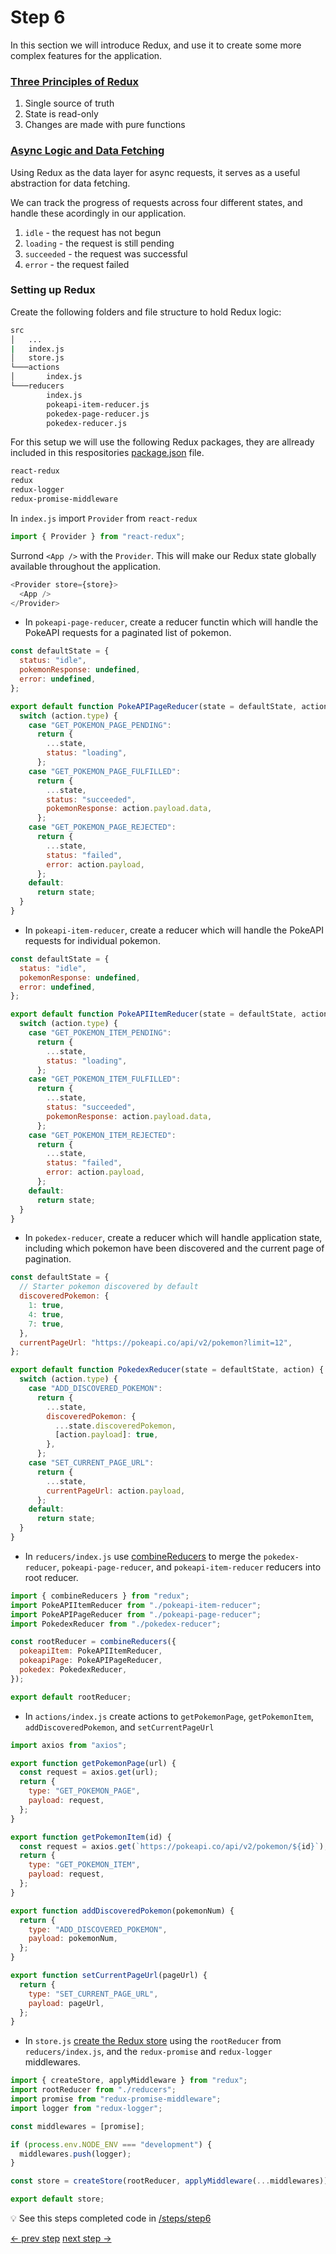 # Step 6

In this section we will introduce Redux, and use it to create some more complex features for the application.

### [Three Principles of Redux](https://redux.js.org/understanding/thinking-in-redux/three-principles)

1. Single source of truth
2. State is read-only
3. Changes are made with pure functions

### [Async Logic and Data Fetching](https://redux.js.org/tutorials/essentials/part-5-async-logic)

Using Redux as the data layer for async requests, it serves as a useful abstraction for data fetching.

We can track the progress of requests across four different states, and handle these acordingly in our application.

1. `idle` - the request has not begun
2. `loading` - the request is still pending
3. `succeeded` - the request was successful
4. `error` - the request failed

### Setting up Redux

Create the following folders and file structure to hold Redux logic:

```bash
src
│   ...
|   index.js
│   store.js
└───actions
│       index.js
└───reducers
        index.js
        pokeapi-item-reducer.js
        pokedex-page-reducer.js
        pokedex-reducer.js
```

For this setup we will use the following Redux packages, they are allready included in this respositories [package.json](../package.json) file.

```bash
react-redux
redux
redux-logger
redux-promise-middleware
```

In `index.js` import `Provider` from `react-redux`

```js
import { Provider } from "react-redux";
```

Surrond `<App />` with the `Provider`. This will make our Redux state globally available throughout the application.

```js
<Provider store={store}>
  <App />
</Provider>
```

- In `pokeapi-page-reducer`, create a reducer functin which will handle the PokeAPI requests for a paginated list of pokemon.

```js
const defaultState = {
  status: "idle",
  pokemonResponse: undefined,
  error: undefined,
};

export default function PokeAPIPageReducer(state = defaultState, action) {
  switch (action.type) {
    case "GET_POKEMON_PAGE_PENDING":
      return {
        ...state,
        status: "loading",
      };
    case "GET_POKEMON_PAGE_FULFILLED":
      return {
        ...state,
        status: "succeeded",
        pokemonResponse: action.payload.data,
      };
    case "GET_POKEMON_PAGE_REJECTED":
      return {
        ...state,
        status: "failed",
        error: action.payload,
      };
    default:
      return state;
  }
}
```

- In `pokeapi-item-reducer`, create a reducer which will handle the PokeAPI requests for individual pokemon.

```js
const defaultState = {
  status: "idle",
  pokemonResponse: undefined,
  error: undefined,
};

export default function PokeAPIItemReducer(state = defaultState, action) {
  switch (action.type) {
    case "GET_POKEMON_ITEM_PENDING":
      return {
        ...state,
        status: "loading",
      };
    case "GET_POKEMON_ITEM_FULFILLED":
      return {
        ...state,
        status: "succeeded",
        pokemonResponse: action.payload.data,
      };
    case "GET_POKEMON_ITEM_REJECTED":
      return {
        ...state,
        status: "failed",
        error: action.payload,
      };
    default:
      return state;
  }
}
```

- In `pokedex-reducer`, create a reducer which will handle application state, including which pokemon have been discovered and the current page of pagination.

```js
const defaultState = {
  // Starter pokemon discovered by default
  discoveredPokemon: {
    1: true,
    4: true,
    7: true,
  },
  currentPageUrl: "https://pokeapi.co/api/v2/pokemon?limit=12",
};

export default function PokedexReducer(state = defaultState, action) {
  switch (action.type) {
    case "ADD_DISCOVERED_POKEMON":
      return {
        ...state,
        discoveredPokemon: {
          ...state.discoveredPokemon,
          [action.payload]: true,
        },
      };
    case "SET_CURRENT_PAGE_URL":
      return {
        ...state,
        currentPageUrl: action.payload,
      };
    default:
      return state;
  }
}
```

- In `reducers/index.js` use [combineReducers](https://redux.js.org/api/combinereducers) to merge the `pokedex-reducer`, `pokeapi-page-reducer`, and `pokeapi-item-reducer` reducers into root reducer.

```js
import { combineReducers } from "redux";
import PokeAPIItemReducer from "./pokeapi-item-reducer";
import PokeAPIPageReducer from "./pokeapi-page-reducer";
import PokedexReducer from "./pokedex-reducer";

const rootReducer = combineReducers({
  pokeapiItem: PokeAPIItemReducer,
  pokeapiPage: PokeAPIPageReducer,
  pokedex: PokedexReducer,
});

export default rootReducer;
```

- In `actions/index.js` create actions to `getPokemonPage`, `getPokemonItem`, `addDiscoveredPokemon`, and `setCurrentPageUrl`

```js
import axios from "axios";

export function getPokemonPage(url) {
  const request = axios.get(url);
  return {
    type: "GET_POKEMON_PAGE",
    payload: request,
  };
}

export function getPokemonItem(id) {
  const request = axios.get(`https://pokeapi.co/api/v2/pokemon/${id}`);
  return {
    type: "GET_POKEMON_ITEM",
    payload: request,
  };
}

export function addDiscoveredPokemon(pokemonNum) {
  return {
    type: "ADD_DISCOVERED_POKEMON",
    payload: pokemonNum,
  };
}

export function setCurrentPageUrl(pageUrl) {
  return {
    type: "SET_CURRENT_PAGE_URL",
    payload: pageUrl,
  };
}
```

- In `store.js` [create the Redux store](https://redux.js.org/api/createstore) using the `rootReducer` from `reducers/index.js`, and the `redux-promise` and `redux-logger` middlewares.

```js
import { createStore, applyMiddleware } from "redux";
import rootReducer from "./reducers";
import promise from "redux-promise-middleware";
import logger from "redux-logger";

const middlewares = [promise];

if (process.env.NODE_ENV === "development") {
  middlewares.push(logger);
}

const store = createStore(rootReducer, applyMiddleware(...middlewares));

export default store;
```

:bulb: See this steps completed code in [/steps/step6](https://github.com/efloden/react-redux-pokeapi/blob/main/steps/step6)

[<- prev step](./step5.md) [next step ->](./step7.md)
